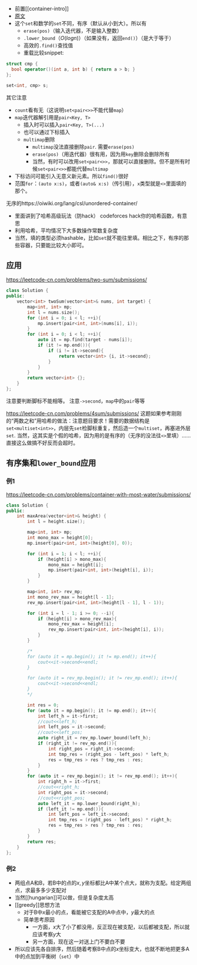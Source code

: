 - 前置[[container-intro]]
- [原文](https://oiwiki.org/lang/csl/associative-container/)
- 这个`set`和数学的`set`不同，有序（默认从小到大）。所以有
  - `erase(pos)`（输入迭代器，不是输入整数）
  - `.lower_bound`（$O(logn)$）（如果没有，返回`end()`）（是大于等于）
  - 高效的`.find()`查找值
  - 重载比较snippet:
```cpp
struct cmp {
  bool operator()(int a, int b) { return a > b; }
};

set<int, cmp> s;
```

其它注意
- `count`看有无（这说明`set<pair<>>`不能代替`map`）
- `map`迭代器解引用是`pair<Key, T>`
  - 插入时可以插入`pair<Key, T>(...)`
  - 也可以通过下标插入
  - `multimap`删除
    - `multimap`没法直接删除`pair`. 需要`erase(pos)`
    - `erase(pos)`（用迭代器）很有用，因为用`key`删除会删除所有
    - 当然，有时可以改用`set<pair<>>`，那就可以直接删除。但不是所有时候`set<pair<>>`都能代替`multimap`
- 下标访问可能引入无意义新元素。所以`find()`很好
- 范围`for`：`(auto x:s)`，或者`(auto& x:s)`（传引用），`x`类型就是`<>`里面填的那个。

无序的https://oiwiki.org/lang/csl/unordered-container/
- 里面讲到了哈希高级玩法（防hack）
codeforces hack你的哈希函数，有意思
- 利用哈希，平均情况下大多数操作常数复杂度
- 当然，填的类型必须hashable，比如`set`就不能往里填。相比之下，有序的那些容器，只要能比较大小即可。
## 应用
https://leetcode-cn.com/problems/two-sum/submissions/
```cpp
class Solution {
public:
    vector<int> twoSum(vector<int>& nums, int target) {
        map<int, int> mp;
        int l = nums.size();
        for (int i = 0; i < l; ++i){
            mp.insert(pair<int, int>(nums[i], i));
        }
        for (int i = 0; i < l; ++i){
            auto it = mp.find(target - nums[i]);
            if (it != mp.end()){
                if (i != it->second){
                    return vector<int> {i, it->second};
                }
            }
        }
        return vector<int> {};
    }
};
```
注意要判断脚标不能相等。
注意`->second`，`map`中的`pair`等等

https://leetcode-cn.com/problems/4sum/submissions/
这题如果参考刚刚的“两数之和”用哈希的做法：注意题目要求！需要的数据结构是`set<multiset<int>>`，内层先`set`检脚标重复，然后造一个`multiset`，再塞进外层`set`.
当然，这其实是个假的哈希，因为用的是有序的（无序的没法往`<>`里填）……直接这么做搞不好反而会超时。
## 有序集和`lower_bound`应用
### 例1
https://leetcode-cn.com/problems/container-with-most-water/submissions/
```cpp
class Solution {
public:
    int maxArea(vector<int>& height) {
        int l = height.size();

        map<int, int> mp;
        int mono_max = height[0];
        mp.insert(pair<int, int>(height[0], 0));

        for (int i = 1; i < l; ++i){
            if (height[i] > mono_max){
                mono_max = height[i];
                mp.insert(pair<int, int>(height[i], i));
            }
        }

        map<int, int> rev_mp;
        int mono_rev_max = height[l - 1];
        rev_mp.insert(pair<int, int>(height[l - 1], l - 1));

        for (int i = l - 1; i >= 0; --i){
            if (height[i] > mono_rev_max){
                mono_rev_max = height[i];
                rev_mp.insert(pair<int, int>(height[i], i));
            }
        }

        /*
        for (auto it = mp.begin(); it != mp.end(); it++){
            cout<<it->second<<endl;
        }

        for (auto it = rev_mp.begin(); it != rev_mp.end(); it++){
            cout<<it->second<<endl;
        }
        */

        int res = 0;
        for (auto it = mp.begin(); it != mp.end(); it++){
            int left_h = it->first;
            //cout<<left_h;
            int left_pos = it->second;
            //cout<<left_pos;
            auto right_it = rev_mp.lower_bound(left_h);
            if (right_it != rev_mp.end()){
                int right_pos = right_it->second;
                int tmp_res = (right_pos - left_pos) * left_h;
                res = tmp_res > res ? tmp_res : res;
            }
        }
        for (auto it = rev_mp.begin(); it != rev_mp.end(); it++){
            int right_h = it->first;
            //cout<<right_h;
            int right_pos = it->second;
            //cout<<right_pos;
            auto left_it = mp.lower_bound(right_h);
            if (left_it != mp.end()){
                int left_pos = left_it->second;
                int tmp_res = (right_pos - left_pos) * right_h;
                res = tmp_res > res ? tmp_res : res;
            }
        }
        return res;
    }
};
```
### 例2
- 两组点A和B，若B中的点的$x,y$坐标都比A中某个点大，就称为支配。给定两组点，求最多多少支配对
- 当然[[hungarian]]可以做，但是复杂度太高
- [[greedy]]思想方法
  - 对于B中$x$最小的点，看能被它支配的A中点中，$y$最大的点
  - 简单思考原因
    - 一方面，$x$大了小了都没用，反正现在被支配，以后都被支配，所以就应该考察$y$大
    - 另一方面，现在这一对送上门不要白不要
- 所以应该先各自排序，然后随着考察B中点的$x$坐标变大，也就不断地把更多A中的点加到平衡树（`set`）中